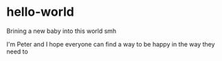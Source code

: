 # hello-world
Brining a new baby into this world smh

I'm Peter and I hope everyone can find a way to be happy in the way they need to

